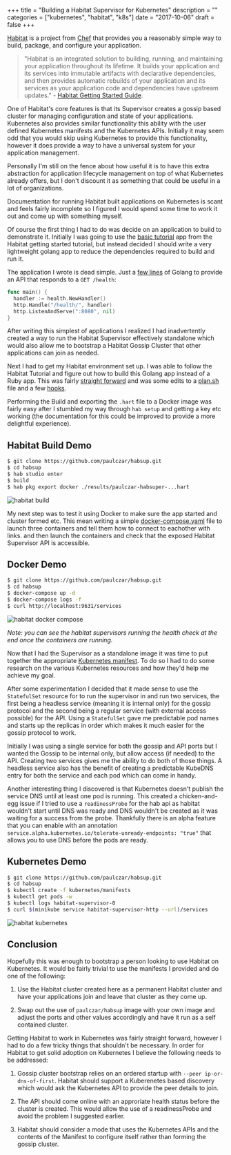 +++
title = "Building a Habitat Supervisor for Kubernetes"
description = ""
categories = ["kubernetes", "habitat", "k8s"]
date = "2017-10-06"
draft = false
+++

[Habitat](https://habitat.sh) is a project from [Chef](https://chef.io) that
provides you a reasonably simple way to build, package, and configure your
application.

> "Habitat is an integrated solution to building, running, and maintaining your application throughout its lifetime. It builds your application and its services into immutable artifacts with declarative dependencies, and then provides automatic rebuilds of your application and its services as your application code and dependencies have upstream updates." - [Habitat Getting Started Guide](https://www.habitat.sh/tutorials/get-started/).

One of Habitat's core features is that its Supervisor creates a gossip based cluster
for managing configuration and state of your applications. Kubernetes also provides similar functionality this ability with the user defined Kubernetes manifests and the Kubernetes APIs. Initially it may seem odd that you would skip using Kubernetes to provide this functionality, however it does provide a way to have a universal system for your application management.

Personally I'm still on the fence about how useful it is to have this extra abstraction for application lifecycle management on top of what Kubernetes already offers, but I don't discount it as something that could be useful in a lot of organizations.

Documentation for running Habitat built applications on Kubernetes is scant and feels fairly incomplete so I figured I would spend some time to work it out and come up with something myself.

Of course the first thing I had to do was decide on an application to build to demonstrate it. Initially I was going to use the [basic tutorial](https://www.habitat.sh/tutorials/get-started/) app from the Habitat getting started tutorial, but instead decided I should write a very lightweight golang app to reduce the dependencies required to build and run it.

The application I wrote is dead simple. Just a [few lines](https://github.com/paulczar/habsup/blob/master/main.go) of Golang to provide an API that responds to a `GET /health`:

```go
func main() {
  handler := health.NewHandler()
  http.Handle("/health/", handler)
  http.ListenAndServe(":8080", nil)
}
```

After writing this simplest of applications I realized I had inadvertently created a way to run the Habitat Supervisor effectively standalone which would also allow me to bootstrap a Habitat Gossip Cluster that other applications can join as needed.

Next I had to get my Habitat environment set up. I was able to follow the Habitat Tutorial and figure out how to build this Golang app instead of a Ruby app. This was fairly [straight forward](https://github.com/paulczar/habsup/tree/master/habitat)
and was some edits to a [plan.sh](https://github.com/paulczar/habsup/blob/master/habitat/plan.sh)
file and a few [hooks](https://github.com/paulczar/habsup/tree/master/habitat/hooks).

Performing the Build and exporting the `.hart` file to a Docker image was fairly easy after I stumbled my way through `hab setup` and getting a key etc working (the documentation for this could be improved to provide a more delightful experience).

## Habitat Build Demo

```bash
$ git clone https://github.com/paulczar/habsup.git
$ cd habsup
$ hab studio enter
$ build
$ hab pkg export docker ./results/paulczar-habsuper-...hart
```

![habitat build](/habitat-supervisors-in-kubernetes/images/habstudio.gif)

My next step was to test it using Docker to make sure the app started and cluster formed etc. This mean writing a simple [docker-compose.yaml](https://github.com/paulczar/habsup/blob/master/docker-compose.yaml) file to launch three containers and tell them how to connect to eachother with links. and then launch the containers and check that the exposed Habitat Supervisor API is accessible.

## Docker Demo

```bash
$ git clone https://github.com/paulczar/habsup.git
$ cd habsup
$ docker-compose up -d
$ docker-compose logs -f
$ curl http://localhost:9631/services
```

![habitat docker compose](/habitat-supervisors-in-kubernetes/images/docker.gif)

_Note: you can see the habitat supervisors running the health check at the end once the containers are running._

Now that I had the Supervisor as a standalone image it was time to put together the appropriate [Kubernetes manifest](https://github.com/paulczar/habsup/blob/master/kubernetes/manifests/supervisor.yaml). To do so I had to do some research on the various Kubernetes resources and how they'd help me achieve my goal.

After some experimentation I decided that it made sense to use the `StatefulSet` resource for to run the supervisor in and run two services, the first being a headless service (meaning it is internal only) for the gossip protocol and the second being a regular service (with external access possible) for the API. Using a `StatefulSet` gave me predictable pod names and starts up the replicas in order which makes it much easier for the gossip protocol to work.

Initially I was using a single service for both the gossip and API ports but I wanted the Gossip to be internal only, but allow access (if needed) to the API. Creating two services gives me the ability to do both of those things. A headless service also has the benefit of creating a predictable KubeDNS entry for both the service and each pod which can come in handy.

Another interesting thing I discovered is that Kubernetes doesn't publish the service DNS until at least one pod is running. This created a chicken-and-egg issue if I tried to use a `readinessProbe` for the hab api as habitat wouldn't start until DNS was ready and DNS wouldn't be created as it was waiting for a success from the probe. Thankfully there is an alpha feature that you can enable with an annotation `service.alpha.kubernetes.io/tolerate-unready-endpoints: "true"` that allows you to use DNS before the pods are ready.

## Kubernetes Demo

```bash
$ git clone https://github.com/paulczar/habsup.git
$ cd habsup
$ kubectl create -f kubernetes/manifests
$ kubectl get pods -w
$ kubectl logs habitat-supervisor-0
$ curl $(minikube service habitat-supervisor-http --url)/services
```

![habitat kubernetes](/habitat-supervisors-in-kubernetes/images/kubernetes.gif)

## Conclusion

Hopefully this was enough to bootstrap a person looking to use Habitat on Kubernetes. It would be fairly trivial to use the manifests I provided and do one of the following:

1. Use the Habitat cluster created here as a permanent Habitat cluster and have your applications join and leave that cluster as they come up.

2. Swap out the use of `paulczar/habsup` image with your own image and adjust the ports and other values accordingly and have it run as a self contained cluster.

Getting Habitat to work in Kubernetes was fairly straight forward, however I had to do a few tricky things that shouldn't be necessary. In order for Habitat to get solid adoption on Kubernetes I believe the following needs to be addressed:

1. Gossip cluster bootstrap relies on an ordered startup with `--peer ip-or-dns-of-first`. Habitat should support a Kuberenetes based discovery which would ask the Kubernetes API to provide the peer details to join.

2. The API should come online with an approriate health status before the cluster is created. This would allow the use of a readinessProbe and avoid the problem I suggested earlier.

3. Habitat should consider a mode that uses the Kubernetes APIs and the contents of the Manifest to configure itself rather than forming the gossip cluster.
